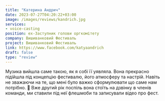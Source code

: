 ```yaml
---
title: "Катерина Андрич"
date: 2023-07-27T04:20:22+03:00
image: /images/reviews/kandrich.jpg
services: 
- voice-casting
position: ex-Заступник голови оргкомітету
company: Вишиванковий Фестиваль
project: Вишиванковий Фестиваль
link: https://www.facebook.com/katyaandrich
draft: false
type: "review"
---
```


Музика вийшла саме такою, як я собі її уявляла. Вона прекрасно підійшла під концепцію фестивалю, його атмосферу та настрій. Навіть не зважаючи на те, що мені було важко сформулювати що саме нам потрібно. 🙂 Вже другий рік поспіль вона стоїть на дзвінку в членів команди, ми ставили під неї флешмоби та записували відео про фест.